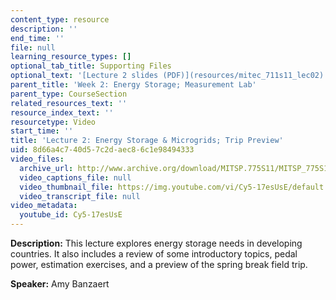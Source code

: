 ```yaml
---
content_type: resource
description: ''
end_time: ''
file: null
learning_resource_types: []
optional_tab_title: Supporting Files
optional_text: '[Lecture 2 slides (PDF)](resources/mitec_711s11_lec02)'
parent_title: 'Week 2: Energy Storage; Measurement Lab'
parent_type: CourseSection
related_resources_text: ''
resource_index_text: ''
resourcetype: Video
start_time: ''
title: 'Lecture 2: Energy Storage & Microgrids; Trip Preview'
uid: 8d66a4c7-40d5-7c2d-aec8-6c1e98494333
video_files:
  archive_url: http://www.archive.org/download/MITSP.775S11/MITSP_775S11lec02_300k.mp4
  video_captions_file: null
  video_thumbnail_file: https://img.youtube.com/vi/Cy5-17esUsE/default.jpg
  video_transcript_file: null
video_metadata:
  youtube_id: Cy5-17esUsE
---
```


**Description:** This lecture explores energy storage needs in developing countries. It also includes a review of some introductory topics, pedal power, estimation exercises, and a preview of the spring break field trip.

**Speaker:** Amy Banzaert